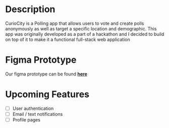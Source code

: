 # Description

CurioCity is a Polling app that allows users to vote and create polls anonymously as well as target a specific location and demographic. This app was originally developed as a part of a hackathon and I decided to build on top of it to make it a functional full-stack web application

# Figma Prototype

Our figma prototype can be found **[here](https://www.figma.com/proto/C0h9V3e7IuBgrfGJK1toxZ/BEMMM?node-id=30%3A21&scaling=scale-down)**

# Upcoming Features

- [ ] User authentication
- [ ] Email / text notifications
- [ ] Profile pages
